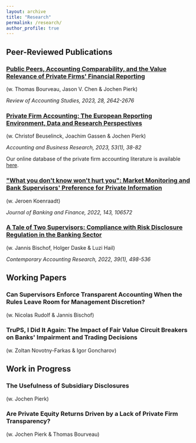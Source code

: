 ```yaml
---
layout: archive
title: "Research"
permalink: /research/
author_profile: true
---
```


## Peer-Reviewed Publications

### [Public Peers, Accounting Comparability, and the Value Relevance of Private Firms' Financial Reporting](https://link.springer.com/article/10.1007/s11142-022-09707-y)

(w. Thomas Bourveau, Jason V. Chen & Jochen Pierk)

_Review of Accounting Studies, 2023, 28, 2642-2676_

### [Private Firm Accounting: The European Reporting Environment, Data and Research Perspectives](https://www.tandfonline.com/doi/full/10.1080/00014788.2021.1982670)

(w. Christof Beuselinck, Joachim Gassen & Jochen Pierk)

_Accounting and Business Research, 2023, 53(1), 38-82_

Our online database of the private firm accounting literature is available [here](https://accresearch.shinyapps.io/private_firm_lit/).

### ["What you don't know won't hurt you": Market Monitoring and Bank Supervisors' Preference for Private Information](https://www.sciencedirect.com/science/article/abs/pii/S0378426622001686)

(w. Jeroen Koenraadt)

_Journal of Banking and Finance, 2022, 143, 106572_

### [A Tale of Two Supervisors: Compliance with Risk Disclosure Regulation in the Banking Sector](https://onlinelibrary.wiley.com/doi/10.1111/1911-3846.12715)

(w. Jannis Bischof, Holger Daske & Luzi Hail)

_Contemporary Accounting Research, 2022, 39(1), 498-536_

## Working Papers

###   Can Supervisors Enforce Transparent Accounting When the Rules Leave Room for Management Discretion?

(w. Nicolas Rudolf & Jannis Bischof)


### TruPS, I Did It Again: The Impact of Fair Value  Circuit Breakers on Banks' Impairment and Trading Decisions

(w. Zoltan Novotny-Farkas & Igor Goncharov)


## Work in Progress

### The Usefulness of Subsidiary Disclosures

(w. Jochen Pierk)

### Are Private Equity Returns Driven by a Lack of Private Firm Transparency? 

(w. Jochen Pierk & Thomas Bourveau)




